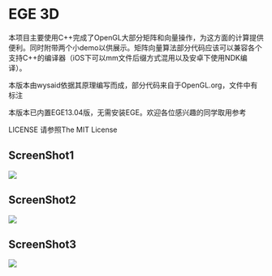 <h1> EGE 3D </h1>

<p>本项目主要使用C++完成了OpenGL大部分矩阵和向量操作，为这方面的计算提供便利。同时附带两个小demo以供展示。矩阵向量算法部分代码应该可以兼容各个支持C++的编译器（iOS下可以mm文件后缀方式混用以及安卓下使用NDK编译）。</p>

<p>本版本由wysaid依据其原理编写而成，部分代码来自于OpenGL.org，文件中有标注</p>
<p>本版本已内置EGE13.04版，无需安装EGE。欢迎各位感兴趣的同学取用参考</p>
<p>LICENSE 请参照The MIT License</p>
<h2>ScreenShot1</h2>
<p><img src="https://raw.github.com/wysaid/SOFT_3D/master/screenshot0.jpg"></p>

<h2>ScreenShot2</h2>
<p><img src="https://raw.github.com/wysaid/SOFT_3D/master/screenshot1.jpg"></p>

<h2>ScreenShot3</h2>
<p><img src="https://raw.github.com/wysaid/SOFT_3D/master/screenshot2.jpg"></p>